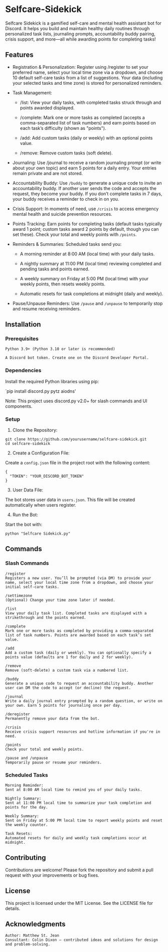 # Selfcare-Sidekick
Selfcare Sidekick is a gamified self-care and mental health assistant bot for Discord. It helps you build and maintain healthy daily routines through personalized task lists, journaling prompts, accountability buddy pairing, crisis support, and more—all while awarding points for completing tasks!

## Features

* Registration & Personalization:
    Register using /register to set your preferred name, select your local time zone via a dropdown, and choose 10 default self-care tasks from a list of suggestions. Your data (including your selected tasks and time zone) is stored for personalized reminders.

* Task Management:

  * /list: View your daily tasks, with completed tasks struck through and points awarded displayed.

  * /complete: Mark one or more tasks as completed (accepts a comma-separated list of task numbers) and earn points based on each task’s difficulty (shown as "points").

  * /add: Add custom tasks (daily or weekly) with an optional points value.

  * /remove: Remove custom tasks (soft delete).

* Journaling:
Use /journal to receive a random journaling prompt (or write about your own topic) and earn 5 points for a daily entry. Your entries remain private and are not stored.

* Accountability Buddy:
Use `/buddy` to generate a unique code to invite an accountability buddy. If another user sends the code and accepts the request, they become your buddy. If you don’t complete tasks in 7 days, your buddy receives a reminder to check in on you.

* Crisis Support:
In moments of need, use `/crisis` to access emergency mental health and suicide prevention resources.

* Points Tracking:
Earn points for completing tasks (default tasks typically award 1 point; custom tasks award 2 points by default, though you can set these). Check your total and weekly points with `/points`.

* Reminders & Summaries:
Scheduled tasks send you:

  * A morning reminder at 8:00 AM (local time) with your daily tasks.

  * A nightly summary at 11:00 PM (local time) reviewing completed and pending tasks and points earned.

  * A weekly summary on Friday at 5:00 PM (local time) with your weekly points, then resets weekly points.

  * Automatic resets for task completions at midnight (daily and weekly).

* Pause/Unpause Reminders:
Use `/pause` and `/unpause` to temporarily stop and resume receiving reminders.

## Installation
### Prerequisites

    Python 3.9+ (Python 3.10 or later is recommended)

    A Discord bot token. Create one on the Discord Developer Portal.

### Dependencies

Install the required Python libraries using pip:

`pip install discord.py pytz aiodns' 

Note: This project uses discord.py v2.0+ for slash commands and UI components.

### Setup

1. Clone the Repository:
```
git clone https://github.com/yourusername/selfcare-sidekick.git
cd selfcare-sidekick
```
2. Create a Configuration File:

Create a `config.json` file in the project root with the following content:
```
{
  "TOKEN": "YOUR_DISCORD_BOT_TOKEN"
}
```
3. User Data File:

The bot stores user data in `users.json`. This file will be created automatically when users register.

4. Run the Bot:

Start the bot with:

    python "Selfcare Sidekick.py"

## Commands
### Slash Commands

    /register
    Registers a new user. You’ll be prompted (via DM) to provide your name, select your local time zone from a dropdown, and choose your initial self-care tasks.

    /settimezone
    (Optional) Change your time zone later if needed.

    /list
    View your daily task list. Completed tasks are displayed with a strikethrough and the points earned.

    /complete
    Mark one or more tasks as completed by providing a comma-separated list of task numbers. Points are awarded based on each task’s set value.

    /add
    Add a custom task (daily or weekly). You can optionally specify a points value (defaults are 1 for daily and 2 for weekly).

    /remove
    Remove (soft-delete) a custom task via a numbered list.

    /buddy
    Generate a unique code to request an accountability buddy. Another user can DM the code to accept (or decline) the request.

    /journal
    Write a daily journal entry prompted by a random question, or write on your own. Earn 5 points for journaling once per day.

    /deregister
    Permanently remove your data from the bot.

    /crisis
    Receive crisis support resources and hotline information if you're in need.

    /points
    Check your total and weekly points.

    /pause and /unpause
    Temporarily pause or resume your reminders.

### Scheduled Tasks

    Morning Reminder:
    Sent at 8:00 AM local time to remind you of your daily tasks.

    Nightly Summary:
    Sent at 11:00 PM local time to summarize your task completion and points for the day.

    Weekly Summary:
    Sent on Friday at 5:00 PM local time to report weekly points and reset the weekly counter.

    Task Resets:
    Automated resets for daily and weekly task completions occur at midnight.

## Contributing

Contributions are welcome! Please fork the repository and submit a pull request with your improvements or bug fixes.

## License

This project is licensed under the MIT License. See the LICENSE file for details.

## Acknowledgments

    Author: Matthew St. Jean
    Consultant: Colin Dixon – contributed ideas and solutions for design and problem-solving.
